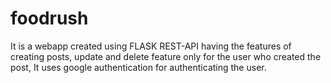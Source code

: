 # foodrush
It is a webapp created using FLASK REST-API having the features of creating posts, update and delete feature only for the user who created the post, It uses google authentication for authenticating the user.

